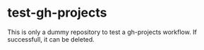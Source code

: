 # test-gh-projects
This is only a dummy repository to test a gh-projects workflow. If successfull, it can be deleted. 
